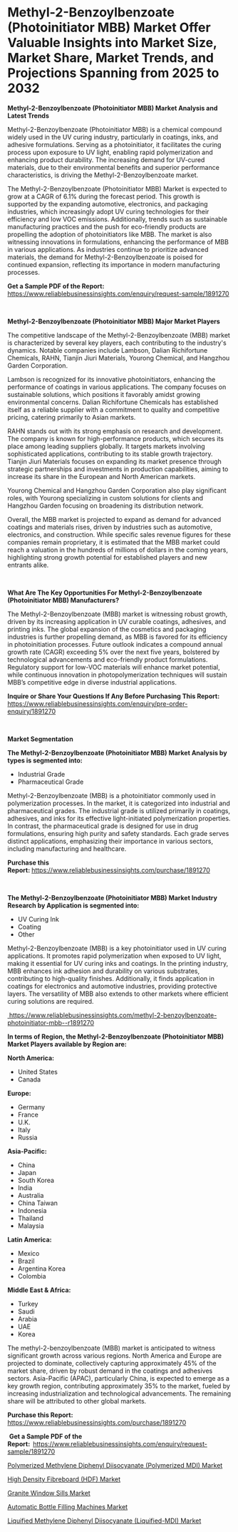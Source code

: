 <p><h1>Methyl-2-Benzoylbenzoate (Photoinitiator MBB) Market Offer Valuable Insights into Market Size, Market Share, Market Trends, and Projections Spanning from 2025 to 2032</h1></p><p><strong>Methyl-2-Benzoylbenzoate (Photoinitiator MBB) Market Analysis and Latest Trends</strong></p>
<p><p>Methyl-2-Benzoylbenzoate (Photoinitiator MBB) is a chemical compound widely used in the UV curing industry, particularly in coatings, inks, and adhesive formulations. Serving as a photoinitiator, it facilitates the curing process upon exposure to UV light, enabling rapid polymerization and enhancing product durability. The increasing demand for UV-cured materials, due to their environmental benefits and superior performance characteristics, is driving the Methyl-2-Benzoylbenzoate market.</p><p>The Methyl-2-Benzoylbenzoate (Photoinitiator MBB) Market is expected to grow at a CAGR of 6.1% during the forecast period. This growth is supported by the expanding automotive, electronics, and packaging industries, which increasingly adopt UV curing technologies for their efficiency and low VOC emissions. Additionally, trends such as sustainable manufacturing practices and the push for eco-friendly products are propelling the adoption of photoinitiators like MBB. The market is also witnessing innovations in formulations, enhancing the performance of MBB in various applications. As industries continue to prioritize advanced materials, the demand for Methyl-2-Benzoylbenzoate is poised for continued expansion, reflecting its importance in modern manufacturing processes.</p></p>
<p><strong>Get a Sample PDF of the Report:&nbsp;</strong> <a href="https://www.reliablebusinessinsights.com/enquiry/request-sample/1891270?utm_campaign=1091&utm_medium=2&utm_source=Github&utm_content=ia&utm_term=04022025&utm_id=methyl-2-benzoylbenzoate-photoinitiator-mbb">https://www.reliablebusinessinsights.com/enquiry/request-sample/1891270</a></p>
<p>&nbsp;</p>
<p><strong>Methyl-2-Benzoylbenzoate (Photoinitiator MBB) Major Market Players</strong></p>
<p><p>The competitive landscape of the Methyl-2-Benzoylbenzoate (MBB) market is characterized by several key players, each contributing to the industry's dynamics. Notable companies include Lambson, Dalian Richifortune Chemicals, RAHN, Tianjin Jiuri Materials, Yourong Chemical, and Hangzhou Garden Corporation.</p><p>Lambson is recognized for its innovative photoinitiators, enhancing the performance of coatings in various applications. The company focuses on sustainable solutions, which positions it favorably amidst growing environmental concerns. Dalian Richifortune Chemicals has established itself as a reliable supplier with a commitment to quality and competitive pricing, catering primarily to Asian markets. </p><p>RAHN stands out with its strong emphasis on research and development. The company is known for high-performance products, which secures its place among leading suppliers globally. It targets markets involving sophisticated applications, contributing to its stable growth trajectory. Tianjin Jiuri Materials focuses on expanding its market presence through strategic partnerships and investments in production capabilities, aiming to increase its share in the European and North American markets.</p><p>Yourong Chemical and Hangzhou Garden Corporation also play significant roles, with Yourong specializing in custom solutions for clients and Hangzhou Garden focusing on broadening its distribution network. </p><p>Overall, the MBB market is projected to expand as demand for advanced coatings and materials rises, driven by industries such as automotive, electronics, and construction. While specific sales revenue figures for these companies remain proprietary, it is estimated that the MBB market could reach a valuation in the hundreds of millions of dollars in the coming years, highlighting strong growth potential for established players and new entrants alike.</p></p>
<p>&nbsp;</p>
<p><strong>What Are The Key Opportunities For Methyl-2-Benzoylbenzoate (Photoinitiator MBB) Manufacturers?</strong></p>
<p><p>The Methyl-2-Benzoylbenzoate (MBB) market is witnessing robust growth, driven by its increasing application in UV curable coatings, adhesives, and printing inks. The global expansion of the cosmetics and packaging industries is further propelling demand, as MBB is favored for its efficiency in photoinitiation processes. Future outlook indicates a compound annual growth rate (CAGR) exceeding 5% over the next five years, bolstered by technological advancements and eco-friendly product formulations. Regulatory support for low-VOC materials will enhance market potential, while continuous innovation in photopolymerization techniques will sustain MBB’s competitive edge in diverse industrial applications.</p></p>
<p><strong>Inquire or Share Your Questions If Any Before Purchasing This Report:</strong> <a href="https://www.reliablebusinessinsights.com/enquiry/pre-order-enquiry/1891270?utm_campaign=1091&utm_medium=2&utm_source=Github&utm_content=ia&utm_term=04022025&utm_id=methyl-2-benzoylbenzoate-photoinitiator-mbb">https://www.reliablebusinessinsights.com/enquiry/pre-order-enquiry/1891270</a></p>
<p>&nbsp;</p>
<p><strong>Market Segmentation</strong></p>
<p><strong>The Methyl-2-Benzoylbenzoate (Photoinitiator MBB) Market Analysis by types is segmented into:</strong></p>
<p><ul><li>Industrial Grade</li><li>Pharmaceutical Grade</li></ul></p>
<p><p>Methyl-2-Benzoylbenzoate (MBB) is a photoinitiator commonly used in polymerization processes. In the market, it is categorized into industrial and pharmaceutical grades. The industrial grade is utilized primarily in coatings, adhesives, and inks for its effective light-initiated polymerization properties. In contrast, the pharmaceutical grade is designed for use in drug formulations, ensuring high purity and safety standards. Each grade serves distinct applications, emphasizing their importance in various sectors, including manufacturing and healthcare.</p></p>
<p><strong>Purchase this Report:&nbsp;</strong><a href="https://www.reliablebusinessinsights.com/purchase/1891270?utm_campaign=1091&utm_medium=2&utm_source=Github&utm_content=ia&utm_term=04022025&utm_id=methyl-2-benzoylbenzoate-photoinitiator-mbb">https://www.reliablebusinessinsights.com/purchase/1891270</a></p>
<p>&nbsp;</p>
<p><strong>The Methyl-2-Benzoylbenzoate (Photoinitiator MBB) Market Industry Research by Application is segmented into:</strong></p>
<p><ul><li>UV Curing Ink</li><li>Coating</li><li>Other</li></ul></p>
<p><p>Methyl-2-Benzoylbenzoate (MBB) is a key photoinitiator used in UV curing applications. It promotes rapid polymerization when exposed to UV light, making it essential for UV curing inks and coatings. In the printing industry, MBB enhances ink adhesion and durability on various substrates, contributing to high-quality finishes. Additionally, it finds application in coatings for electronics and automotive industries, providing protective layers. The versatility of MBB also extends to other markets where efficient curing solutions are required.</p></p>
<p><a href="https://www.reliablebusinessinsights.com/methyl-2-benzoylbenzoate-photoinitiator-mbb--r1891270?utm_campaign=1091&utm_medium=2&utm_source=Github&utm_content=ia&utm_term=04022025&utm_id=methyl-2-benzoylbenzoate-photoinitiator-mbb">&nbsp;https://www.reliablebusinessinsights.com/methyl-2-benzoylbenzoate-photoinitiator-mbb--r1891270</a></p>
<p><strong>In terms of Region, the Methyl-2-Benzoylbenzoate (Photoinitiator MBB) Market Players available by Region are:</strong></p>
<p>
    <p> <strong> North America: </strong>
        <ul>
            <li>United States</li>
            <li>Canada</li>
        </ul>
        </p> 
    <p> <strong> Europe: </strong>
        <ul>
            <li>Germany</li>
            <li>France</li>
            <li>U.K.</li>
            <li>Italy</li>
            <li>Russia</li>
        </ul>
        </p> 
    <p> <strong> Asia-Pacific: </strong>
        <ul>
            <li>China</li>
            <li>Japan</li>
            <li>South Korea</li>
            <li>India</li>
            <li>Australia</li>
            <li>China Taiwan</li>
            <li>Indonesia</li>
            <li>Thailand</li>
            <li>Malaysia</li>
        </ul>
        </p> 
    <p> <strong> Latin America: </strong>
        <ul>
            <li>Mexico</li>
            <li>Brazil</li>
            <li>Argentina Korea</li>
            <li>Colombia</li>
        </ul>
        </p> 
    <p> <strong> Middle East & Africa: </strong>
        <ul>
            <li>Turkey</li>
            <li>Saudi</li>
            <li>Arabia</li>
            <li>UAE</li>
            <li>Korea</li>
        </ul>
    </p>
    </p>
<p><p>The methyl-2-benzoylbenzoate (MBB) market is anticipated to witness significant growth across various regions. North America and Europe are projected to dominate, collectively capturing approximately 45% of the market share, driven by robust demand in the coatings and adhesives sectors. Asia-Pacific (APAC), particularly China, is expected to emerge as a key growth region, contributing approximately 35% to the market, fueled by increasing industrialization and technological advancements. The remaining share will be attributed to other global markets.</p></p>
<p><strong>Purchase this Report: </strong><a href="https://www.reliablebusinessinsights.com/purchase/1891270?utm_campaign=1091&utm_medium=2&utm_source=Github&utm_content=ia&utm_term=04022025&utm_id=methyl-2-benzoylbenzoate-photoinitiator-mbb">https://www.reliablebusinessinsights.com/purchase/1891270</a></p>
<p>&nbsp;<strong>Get a Sample PDF of the Report:&nbsp;&nbsp;</strong><a href="https://www.reliablebusinessinsights.com/enquiry/request-sample/1891270?utm_campaign=1091&utm_medium=2&utm_source=Github&utm_content=ia&utm_term=04022025&utm_id=methyl-2-benzoylbenzoate-photoinitiator-mbb">https://www.reliablebusinessinsights.com/enquiry/request-sample/1891270</a></p>
<p><strong></strong></p>
<p><p><a href="https://github.com/njockebogris/Market-Research-Report-List-1/blob/main/polymerized-methylene-diphenyl-diisocyanate-polymerized-mdi-market.md?utm_campaign=1091&utm_medium=2&utm_source=Github&utm_content=ia&utm_term=04022025&utm_id=methyl-2-benzoylbenzoate-photoinitiator-mbb">Polymerized Methylene Diphenyl Diisocyanate (Polymerized MDI) Market</a></p><p><a href="https://www.linkedin.com/pulse/high-density-fibreboard-hdf-market-drivers-challenges-3rqge?utm_campaign=1091&utm_medium=2&utm_source=Github&utm_content=ia&utm_term=04022025&utm_id=methyl-2-benzoylbenzoate-photoinitiator-mbb">High Density Fibreboard (HDF) Market</a></p><p><a href="https://www.linkedin.com/pulse/forecast-of56-cagr-study-granite-window-sills-market-rflqe?utm_campaign=1091&utm_medium=2&utm_source=Github&utm_content=ia&utm_term=04022025&utm_id=methyl-2-benzoylbenzoate-photoinitiator-mbb">Granite Window Sills Market</a></p><p><a href="https://www.linkedin.com/pulse/in-depth-analysis-global-automatic-bottle-filling-machines-pab4e?utm_campaign=1091&utm_medium=2&utm_source=Github&utm_content=ia&utm_term=04022025&utm_id=methyl-2-benzoylbenzoate-photoinitiator-mbb">Automatic Bottle Filling Machines Market</a></p><p><a href="https://github.com/raffadongraffadong/Market-Research-Report-List-1/blob/main/liquified-methylene-diphenyl-diisocyanate-liquified-mdi-market.md?utm_campaign=1091&utm_medium=2&utm_source=Github&utm_content=ia&utm_term=04022025&utm_id=methyl-2-benzoylbenzoate-photoinitiator-mbb">Liquified Methylene Diphenyl Diisocyanate (Liquified-MDI) Market</a></p></p>